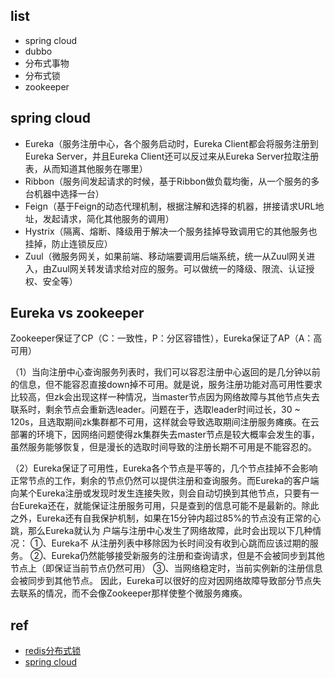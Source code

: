 ## list
+ spring cloud
+ dubbo
+ 分布式事物
+ 分布式锁
+ zookeeper

## spring cloud
+ Eureka（服务注册中心，各个服务启动时，Eureka Client都会将服务注册到Eureka Server，并且Eureka Client还可以反过来从Eureka Server拉取注册表，从而知道其他服务在哪里）
+ Ribbon（服务间发起请求的时候，基于Ribbon做负载均衡，从一个服务的多台机器中选择一台）
+ Feign（基于Feign的动态代理机制，根据注解和选择的机器，拼接请求URL地址，发起请求，简化其他服务的调用）
+ Hystrix（隔离、熔断、降级用于解决一个服务挂掉导致调用它的其他服务也挂掉，防止连锁反应）
+ Zuul（微服务网关，如果前端、移动端要调用后端系统，统一从Zuul网关进入，由Zuul网关转发请求给对应的服务。可以做统一的降级、限流、认证授权、安全等）


## Eureka vs zookeeper
Zookeeper保证了CP（C：一致性，P：分区容错性），Eureka保证了AP（A：高可用）

（1）当向注册中心查询服务列表时，我们可以容忍注册中心返回的是几分钟以前的信息，但不能容忍直接down掉不可用。就是说，服务注册功能对高可用性要求比较高，但zk会出现这样一种情况，当master节点因为网络故障与其他节点失去联系时，剩余节点会重新选leader。问题在于，选取leader时间过长，30 ~ 120s，且选取期间zk集群都不可用，这样就会导致选取期间注册服务瘫痪。在云部署的环境下，因网络问题使得zk集群失去master节点是较大概率会发生的事，虽然服务能够恢复，但是漫长的选取时间导致的注册长期不可用是不能容忍的。

（2）Eureka保证了可用性，Eureka各个节点是平等的，几个节点挂掉不会影响正常节点的工作，剩余的节点仍然可以提供注册和查询服务。而Eureka的客户端向某个Eureka注册或发现时发生连接失败，则会自动切换到其他节点，只要有一台Eureka还在，就能保证注册服务可用，只是查到的信息可能不是最新的。除此之外，Eureka还有自我保护机制，如果在15分钟内超过85%的节点没有正常的心跳，那么Eureka就认为 户端与注册中心发生了网络故障，此时会出现以下几种情况：
①、Eureka不 从注册列表中移除因为长时间没有收到心跳而应该过期的服务。
②、Eureka仍然能够接受新服务的注册和查询请求，但是不会被同步到其他节点上（即保证当前节点仍然可用）
③、当网络稳定时，当前实例新的注册信息会被同步到其他节点。
因此，Eureka可以很好的应对因网络故障导致部分节点失去联系的情况，而不会像Zookeeper那样使整个微服务瘫痪。

## ref
+ [redis分布式锁](https://juejin.im/post/5bf3f15851882526a643e207)
+ [spring cloud](https://juejin.im/post/5be13b83f265da6116393fc7)
